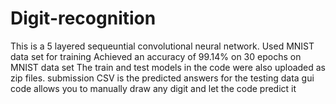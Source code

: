 # Digit-recognition
This is a 5 layered sequeuntial convolutional neural network.
Used MNIST data set for training
Achieved an accuracy of 99.14% on 30 epochs on MNIST data set
The train and test models in the code were also uploaded as zip files.
submission CSV is the predicted answers for the testing data
gui code allows you to manually draw any digit and let the code predict it
